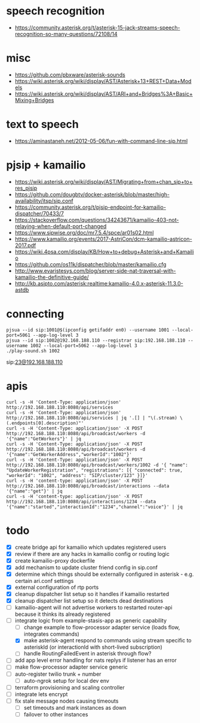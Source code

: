 # speech recognition
- https://community.asterisk.org/t/asterisk-15-jack-streams-speech-recognition-so-many-questions/72108/14

# misc
- https://github.com/pbxware/asterisk-sounds
- https://wiki.asterisk.org/wiki/display/AST/Asterisk+13+REST+Data+Models
- https://wiki.asterisk.org/wiki/display/AST/ARI+and+Bridges%3A+Basic+Mixing+Bridges

# text to speech
- https://aminastaneh.net/2012-05-06/fun-with-command-line-sip.html

# pjsip + kamailio
- https://wiki.asterisk.org/wiki/display/AST/Migrating+from+chan_sip+to+res_pjsip
- https://github.com/dougbtv/docker-asterisk/blob/master/high-availability/itsp/sip.conf
- https://community.asterisk.org/t/pjsip-endpoint-for-kamailio-dispatcher/70433/7
- https://stackoverflow.com/questions/34243671/kamailio-403-not-relaying-when-default-port-changed
- https://www.sipwise.org/doc/mr7.5.4/spce/ar01s02.html
- https://www.kamailio.org/events/2017-AstriCon/dcm-kamailio-astricon-2017.pdf
- https://wiki.4psa.com/display/KB/How+to+debug+Asterisk+and+Kamailio
- https://github.com/os11k/dispatcher/blob/master/kamailio.cfg
- http://www.evaristesys.com/blog/server-side-nat-traversal-with-kamailio-the-definitive-guide/
- http://kb.asipto.com/asterisk:realtime:kamailio-4.0.x-asterisk-11.3.0-astdb

# connecting
```shell script
pjsua --id sip:1001@$(ipconfig getifaddr en0) --username 1001 --local-port=5061 --app-log-level 3
pjsua --id sip:1002@192.168.188.110 --registrar sip:192.168.188.110 --username 1002 --local-port=5062 --app-log-level 3
./play-sound.sh 1002
```
sip:23@192.168.188.110

# apis
```shell script
curl -s -H 'Content-Type: application/json' http://192.168.188.110:8080/api/services
curl -s -H 'Content-Type: application/json' http://192.168.188.110:8080/api/services | jq '.[] | "\(.stream) \(.endpoints[0].description)"'
curl -s -H 'Content-Type: application/json' -X POST http://192.168.188.110:8080/api/broadcast/workers -d '{"name":"GetWorkers"}' | jq
curl -s -H 'Content-Type: application/json' -X POST http://192.168.188.110:8080/api/broadcast/workers -d '{"name":"GetWorkerAddress","workerId":"1002"}'
curl -s -H 'Content-Type: application/json' -X POST http://192.168.188.110:8080/api/broadcast/workers/1002 -d '{ "name": "UpdateWorkerRegistration", "registrations": [{ "connected": true, "workerId": "1002", "address": "SIP/cluster/123" }]}'
curl -s -H 'content-type: application/json' -X POST http://192.168.188.110:8080/api/broadcast/interactions --data '{"name":"get"}' | jq
curl -s -H 'content-type: application/json' -X POST http://192.168.188.110:8080/api/interactions/1234 --data '{"name":"started","interactionId":"1234","channel":"voice"}' | jq
```

# todo
- [x] create bridge api for kamailio which updates registered users
- [x] review if there are any hacks in kamailio config or routing logic
- [x] create kamailio-proxy dockerfile
- [x] add mechanism to update cluster friend config in sip.conf
- [x] determine which things should be externally configured in asterisk - e.g. certain ari.conf settings
- [x] external configuration of rtp ports
- [x] cleanup dispatcher list setup so it handles if kamailio restarted
- [x] cleanup dispatcher list setup so it detects dead destinations
- [ ] kamailio-agent will not advertise workers to restarted router-api because it thinks its already registered 
- [ ] integrate logic from example-stasis-app as generic capability
    - [ ] change example to flow-processor adapter service (loads flow, integrates commands)
    - [x] make asterisk-agent respond to commands using stream specific to asteriskId (or interactionId with short-lived subscription)
    - [ ] handle RoutingFailedEvent in asterisk through flow?
- [ ] add app level error handling for nats replys if listener has an error
- [ ] make flow-processor adapter service generic
- [ ] auto-register twilio trunk + number
    - [ ]  auto-ngrok setup for local dev env
- [ ] terraform provisioning and scaling controller
- [ ] integrate lets encrypt
- [ ] fix stale message nodes causing timeouts
    - [ ] set timeouts and mark instances as down
    - [ ] failover to other instances